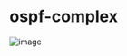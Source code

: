 # ospf-complex

![image](https://github.com/user-attachments/assets/e590ea26-b940-4002-9c30-6e0d00e05575)
